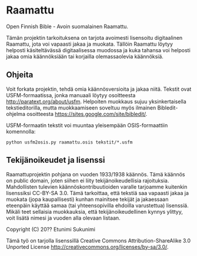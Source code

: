 Raamattu
========

Open Finnish Bible - Avoin suomalainen Raamattu.

Tämän projektin tarkoituksena on tarjota avoimesti lisensoitu
digitaalinen Raamattu, jota voi vapaasti jakaa ja muokata.  Tällöin
Raamattu löytyy helposti käsiteltävässä digitaalisessa muodossa ja
kuka tahansa voi helposti jakaa omia käännöksiään tai korjailla
olemassaolevia käännöksiä.

Ohjeita
-------

Voit forkata projektin, tehdä omia käännösversioita ja jakaa niitä.
Tekstit ovat USFM-formaatissa, jonka manuaali löytyy osoitteesta
http://paratext.org/about/usfm.  Helpoiten muokkaus sujuu
yksinkertaisella tekstieditorilla, mutta muokkaamiseen soveltuu myös
ilmainen Bibledit-ohjelma osoitteesta
https://sites.google.com/site/bibledit/.

USFM-formaatin tekstit voi muuntaa yleisempään OSIS-formaattiin komennolla:

    python usfm2osis.py raamattu.osis tekstit/*.usfm

Tekijänoikeudet ja lisenssi
---------------------------

Raamattuprojektin pohjana on vuoden 1933/1938 käännös.  Tämä käännös
on public domain, joten siihen ei liity tekijänoikeudellisia
rajoituksia.  Mahdollisten tulevien käännöskontribuutioiden varalle
tarjoamme kuitenkin lisenssiksi CC-BY-SA 3.0.  Tämä tarkoittaa, että
tekstiä saa vapaasti jakaa ja muokata (jopa kaupallisesti) kunhan
mainitsee tekijät ja jakaessaan eteenpäin käyttää samaa (tai
yhteensopivilla ehdoilla varustettua) lisenssiä.  Mikäli teet
sellaisia muokkauksia, että tekijänoikeudellinen kynnys ylittyy, voit
lisätä nimesi ja vuoden alla olevaan listaan.

Copyright (C) 20?? Etunimi Sukunimi

Tämä työ on tarjolla lisenssillä Creative Commons
Attribution-ShareAlike 3.0 Unported License
http://creativecommons.org/licenses/by-sa/3.0/.